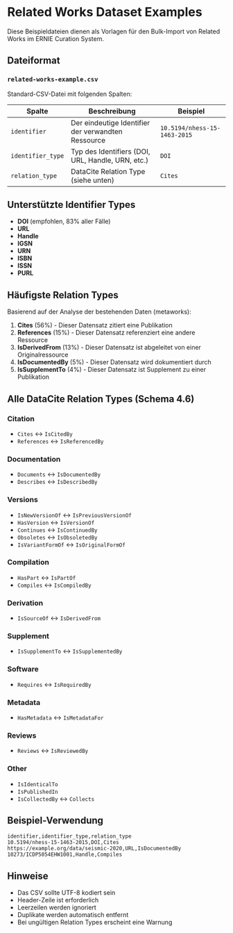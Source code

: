 # Related Works Dataset Examples

Diese Beispieldateien dienen als Vorlagen für den Bulk-Import von Related Works im ERNIE Curation System.

## Dateiformat

### `related-works-example.csv`

Standard-CSV-Datei mit folgenden Spalten:

| Spalte | Beschreibung | Beispiel |
|--------|--------------|----------|
| `identifier` | Der eindeutige Identifier der verwandten Ressource | `10.5194/nhess-15-1463-2015` |
| `identifier_type` | Typ des Identifiers (DOI, URL, Handle, URN, etc.) | `DOI` |
| `relation_type` | DataCite Relation Type (siehe unten) | `Cites` |

## Unterstützte Identifier Types

- **DOI** (empfohlen, 83% aller Fälle)
- **URL**
- **Handle**
- **IGSN**
- **URN**
- **ISBN**
- **ISSN**
- **PURL**

## Häufigste Relation Types

Basierend auf der Analyse der bestehenden Daten (metaworks):

1. **Cites** (56%) - Dieser Datensatz zitiert eine Publikation
2. **References** (15%) - Dieser Datensatz referenziert eine andere Ressource
3. **IsDerivedFrom** (13%) - Dieser Datensatz ist abgeleitet von einer Originalressource
4. **IsDocumentedBy** (5%) - Dieser Datensatz wird dokumentiert durch
5. **IsSupplementTo** (4%) - Dieser Datensatz ist Supplement zu einer Publikation

## Alle DataCite Relation Types (Schema 4.6)

### Citation

- `Cites` ↔ `IsCitedBy`
- `References` ↔ `IsReferencedBy`

### Documentation

- `Documents` ↔ `IsDocumentedBy`
- `Describes` ↔ `IsDescribedBy`

### Versions

- `IsNewVersionOf` ↔ `IsPreviousVersionOf`
- `HasVersion` ↔ `IsVersionOf`
- `Continues` ↔ `IsContinuedBy`
- `Obsoletes` ↔ `IsObsoletedBy`
- `IsVariantFormOf` ↔ `IsOriginalFormOf`

### Compilation

- `HasPart` ↔ `IsPartOf`
- `Compiles` ↔ `IsCompiledBy`

### Derivation

- `IsSourceOf` ↔ `IsDerivedFrom`

### Supplement

- `IsSupplementTo` ↔ `IsSupplementedBy`

### Software

- `Requires` ↔ `IsRequiredBy`

### Metadata

- `HasMetadata` ↔ `IsMetadataFor`

### Reviews

- `Reviews` ↔ `IsReviewedBy`

### Other

- `IsIdenticalTo`
- `IsPublishedIn`
- `IsCollectedBy` ↔ `Collects`

## Beispiel-Verwendung

```csv
identifier,identifier_type,relation_type
10.5194/nhess-15-1463-2015,DOI,Cites
https://example.org/data/seismic-2020,URL,IsDocumentedBy
10273/ICDP5054EHW1001,Handle,Compiles
```

## Hinweise

- Das CSV sollte UTF-8 kodiert sein
- Header-Zeile ist erforderlich
- Leerzeilen werden ignoriert
- Duplikate werden automatisch entfernt
- Bei ungültigen Relation Types erscheint eine Warnung
